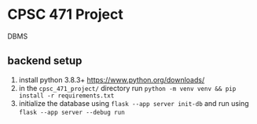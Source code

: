 # CPSC 471 Project
DBMS

## backend setup
1. install python 3.8.3+ https://www.python.org/downloads/
2. in the `cpsc_471_project/` directory run `python -m venv venv && pip install -r requirements.txt`
3. initialize the database using `flask --app server init-db` and run using `flask --app server --debug run`